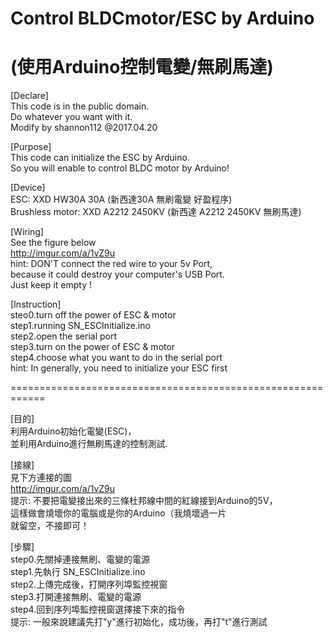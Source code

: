 # Control BLDCmotor/ESC by Arduino
# (使用Arduino控制電變/無刷馬達)
[Declare]  
This code is in the public domain.  
Do whatever you want with it.  
Modify by shannon112 @2017.04.20  
  
[Purpose]  
This code can initialize the ESC by Arduino.  
So you will enable to control BLDC motor by Arduino! 
  
[Device]  
ESC: XXD HW30A 30A (新西達30A 無刷電變 好盈程序)  
Brushless motor: XXD A2212 2450KV (新西達 A2212 2450KV 無刷馬達)  
   
[Wiring]  
See the figure below    
http://imgur.com/a/1vZ9u   
hint: DON'T connect the red wire to your 5v Port,  
because it could destroy your computer's USB Port.  
Just keep it empty !  
  
[Instruction]  
steo0.turn off the power of ESC & motor  
step1.running SN_ESCInitialize.ino   
step2.open the serial port  
step3.turn on the power of ESC & motor  
step4.choose what you want to do in the serial port  
hint: In generally, you need to initialize your ESC first  
  
============================================================  
  
[目的]  
利用Arduino初始化電變(ESC)，  
並利用Arduino進行無刷馬達的控制測試.  
   
[接線]   
見下方連接的圖  
http://imgur.com/a/1vZ9u    
提示: 不要把電變接出來的三條杜邦線中間的紅線接到Arduino的5V，  
這樣做會燒壞你的電腦或是你的Arduino（我燒壞過一片  
就留空，不接即可！  
  
[步驟]  
step0.先關掉連接無刷、電變的電源  
step1.先執行 SN_ESCInitialize.ino  
step2.上傳完成後，打開序列埠監控視窗   
step3.打開連接無刷、電變的電源  
step4.回到序列埠監控視窗選擇接下來的指令  
提示: 一般來說建議先打"y"進行初始化，成功後，再打"t"進行測試  

